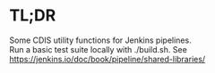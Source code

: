 # TL;DR

Some CDIS utility functions for Jenkins pipelines.  
Run a basic test suite locally with ./build.sh.
See https://jenkins.io/doc/book/pipeline/shared-libraries/
